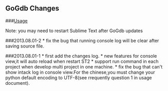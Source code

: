 GoGdb Changes
-----------------

###<a href="https://github.com/Centny/Centny/blob/master/Articles/How%20to%20configure%20golang%20develop%20environment%20with%20debug%20and%20unit%20test%20debug.md">Usage</a>


Note: you may need to restart Sublime Text after GoGdb updates

###2013.08.01-2
	* fix the bug that running console log will be clear after saving source file.
	
###2013.08.01-1
	* first add the changes log.
	* new features for console view,it will auto reload when restart ST2
	* support run command in each project when develop multi project in one machine.
	* fix the bug that can't show intack log in console view.For the chinese,you must change your python default encoding to UTF-8(see rrequently question 1 in usage document).


